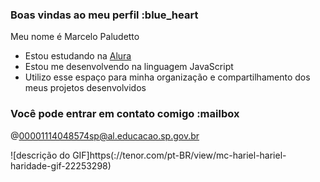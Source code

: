 ### Boas vindas ao meu perfil :blue_heart

Meu nome é Marcelo Paludetto

- Estou estudando na [Alura](https://www.alura.com.br)
- Estou me desenvolvendo na linguagem JavaScript
- Utilizo esse espaço para minha organização e compartilhamento dos meus projetos desenvolvidos

### Você pode entrar em contato comigo :mailbox

@00001114048574sp@al.educacao.sp.gov.br

![descrição do GIF]https(://tenor.com/pt-BR/view/mc-hariel-hariel-haridade-gif-22253298)
